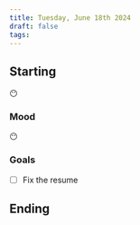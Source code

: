 ```yaml
---
title: Tuesday, June 18th 2024
draft: false
tags: 
---
```


## Starting 

😶

### Mood

😶

### Goals

- [ ] Fix the resume

## Ending